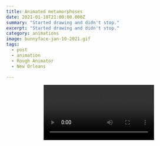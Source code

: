 ```yaml
---
title: Animated metamorphoses
date: 2021-01-10T21:00:00.000Z
summary: "Started drawing and didn't stop."
excerpt: "Started drawing and didn't stop."
category: animations
image: bunnyface-jan-10-2021.gif
tags:
  - post
  - animation
  - Rough Animator
  - New Orleans

---
```


<div style="width: 100%; text-align: center;">
<video controls loop>
  <source type="video/mp4" src="/static/img/animations/mp4s/bunnyface.mp4"></source>
  <p>Your browser does not support the video element.</p>
</video>
</div>